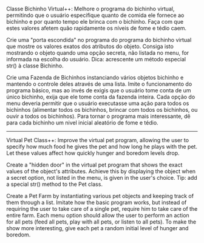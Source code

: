 Classe Bichinho Virtual++: Melhore o programa do bichinho virtual, permitindo que o usuário especifique quanto de comida ele fornece ao bichinho 
e por quanto tempo ele brinca com o bichinho. Faça com que estes valores afetem quão rapidamente os níveis de fome e tédio caem.

Crie uma "porta escondida" no programa do programa do bichinho virtual que mostre os valores exatos dos atributos do objeto. 
  Consiga isto mostrando o objeto quando uma opção secreta, não listada no menu, for informada na escolha do usuário. 
  Dica: acrescente um método especial str() à classe Bichinho.

Crie uma Fazenda de Bichinhos instanciando vários objetos bichinho e mantendo o controle deles através de uma lista. 
  Imite o funcionamento do programa básico, mas ao invés de exigis que o usuário tome conta de um único bichinho, 
    exija que ele tome conta da fazenda inteira. Cada opção do menu deveria permitir que o usuário executasse uma ação para todos os bichinhos 
    (alimentar todos os bichinhos, brincar com todos os bichinhos, ou ouvir a todos os bichinhos). Para tornar o programa mais interessante, 
    dê para cada bichinho um nivel inicial aleatório de fome e tédio.
    
---------------------------------------------------------------------------------------------------------------------------------
    
Virtual Pet Class++: Improve the virtual pet program, allowing the user to specify how much food he gives the pet 
and how long he plays with the pet. Let these values affect how quickly hunger and boredom levels drop.


Create a "hidden door" in the virtual pet program that shows the exact values of the object's attributes. 
  Achieve this by displaying the object when a secret option, not listed in the menu, is given in the user's choice. 
  Tip: add a special str() method to the Pet class.
  
Create a Pet Farm by instantiating various pet objects and keeping track of them through a list. 
  Imitate how the basic program works, but instead of requiring the user to take care of a single pet, require him to take care of the entire farm. 
  Each menu option should allow the user to perform an action for all pets (feed all pets, play with all pets, or listen to all pets). 
  To make the show more interesting, give each pet a random initial level of hunger and boredom.

